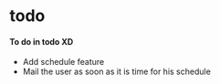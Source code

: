# todo

#### To do in todo XD

- Add schedule feature
- Mail the user as soon as it is time for his schedule